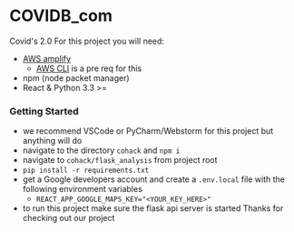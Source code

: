# COVIDB_com
Covid's 2.0
For this project you will need:
  - [AWS amplify](https://docs.amplify.aws/cli/start/install#install-the-amplify-cli)
    - [AWS CLI](https://docs.aws.amazon.com/polly/latest/dg/setup-aws-cli.html) is a pre req for this
  - npm (node packet manager)
  - React & Python 3.3 >=
  
### Getting Started
  - we recommend VSCode or PyCharm/Webstorm for this project but anything will do
  - navigate to the directory ```cohack``` and ```npm i```
  - navigate to ```cohack/flask_analysis``` from project root
  - ```pip install -r requirements.txt```
  - get a Google developers account and create a ```.env.local``` file with the following environment variables
    - ```REACT_APP_GOOGLE_MAPS_KEY="<YOUR_KEY_HERE>"```
  - to run this project make sure the flask api server is started
 Thanks for checking out our project
